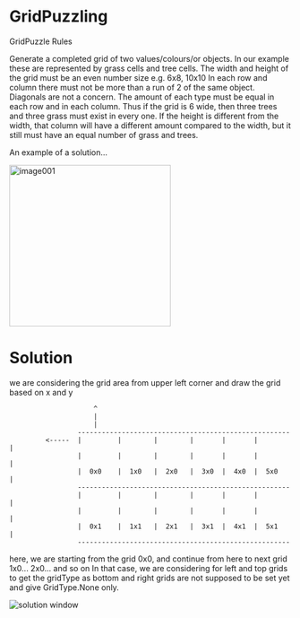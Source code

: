 # GridPuzzling
GridPuzzle Rules

Generate a completed grid of two values/colours/or objects.
In our example these are represented by grass cells and tree cells.
The width and height of the grid must be an even number size e.g. 6x8, 10x10
In each row and column there must not be more than a run of 2 of the same object. Diagonals are not a concern.
The amount of each type must be equal in each row and in each column.
Thus if the grid is 6 wide, then three trees and three grass must exist in every one.
If the height is different from the width, that column will have a different amount compared to the width, but it still must have an equal number of grass and trees.

An example of a solution...

<img width="288" alt="image001" src="https://user-images.githubusercontent.com/289480/194292174-95db3bdc-2d29-41de-9df5-7c1668d0539e.png">


# Solution
we are considering the grid area from upper left corner and draw the grid based on x and y
    
                         ^
                         | 
                         |
                     -----------------------------------------------------
             <-----  |         |        |        |       |       |        |
                     |         |        |        |       |       |        |
                     |  0x0    |  1x0   |  2x0   |  3x0  |  4x0  |  5x0   |
                     -----------------------------------------------------
                     |         |        |        |       |       |        |
                     |         |        |        |       |       |        |
                     |  0x1    |  1x1   |  2x1   |  3x1  |  4x1  |  5x1   |
                     -----------------------------------------------------
                     
here, we are starting from the grid 0x0, and continue from here to next grid 1x0... 2x0... and so on
In that case, we are considering for left and top grids to get the gridType as bottom and right grids are not supposed to be set yet and give GridType.None only.

![solution window](https://user-images.githubusercontent.com/289480/194321744-39ad28e0-ab70-4662-bbb1-c07cab02b9bf.png)

